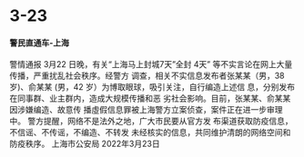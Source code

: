 # 3-23

#### 警民直通车-上海

警情通报 3月22 日晚，有关“上海马上封城7天”全封 4天” 等不实言论在网上大量传播，严重扰乱社会秩序。经警方 调查，相关不实信息发布者张某某（男，38 岁)、俞某某 (男，42 岁）为博取眼球，吸引关注，自行编造上述信 息，分别发布在同事群、业主群内，造成大规模传播和恶 劣社会影响。目前，张某某、俞某某因涉嫌编造、故意传 播虛假信息罪被上海警方立案侦查，案件正在进一步审理 中。 警方提醒，网络不是法外之地，广大市民要从官方发 布渠道获取防疫信息，不信谣、不传谣，不编造、不转发 未经核实的信息，共同维护清朗的网络空间和防疫秩序。 上海市公安局 2022年3月23日

